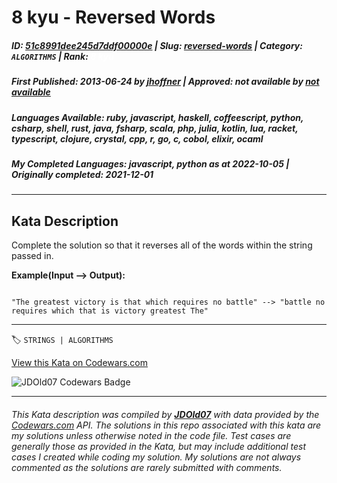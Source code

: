 # 8 kyu - Reversed Words

##### **ID**: [51c8991dee245d7ddf00000e](https://www.codewars.com/kata/51c8991dee245d7ddf00000e) | **Slug**: [reversed-words](https://www.codewars.com/kata/51c8991dee245d7ddf00000e) | **Category**: `ALGORITHMS` | **Rank**: <span style="color:white">8 kyu</span>

##### **First Published**: 2013-06-24 ***by*** [jhoffner](https://www.codewars.com/users/jhoffner) | **Approved**: *not available* ***by*** [*not available*](*https://www.codewars.com*)

##### **Languages Available**: ruby, javascript, haskell, coffeescript, python, csharp, shell, rust, java, fsharp, scala, php, julia, kotlin, lua, racket, typescript, clojure, crystal, cpp, r, go, c, cobol, elixir, ocaml

##### **My Completed Languages**: javascript, python ***as at*** 2022-10-05 | **Originally completed**: 2021-12-01

---

## Kata Description


Complete the solution so that it reverses all of the words within the string passed in. 



**Example(Input --> Output):**

```

"The greatest victory is that which requires no battle" --> "battle no requires which that is victory greatest The"

```





---


🏷 `STRINGS | ALGORITHMS`


[View this Kata on Codewars.com](https://www.codewars.com/kata/51c8991dee245d7ddf00000e)

![](https://www.codewars.com/users/jdold07/badges/large "JDOld07 Codewars Badge")

---

###### *This Kata description was compiled by [**JDOld07**](https://tpstech.dev) with data provided by the [Codewars.com](https://www.codewars.com) API.  The solutions in this repo associated with this kata are my solutions unless otherwise noted in the code file.  Test cases are generally those as provided in the Kata, but may include additional test cases I created while coding my solution.  My solutions are not always commented as the solutions are rarely submitted with comments.*
